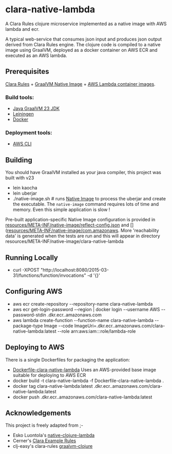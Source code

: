 # clara-native-lambda
A Clara Rules clojure microservice implemented as a native image with AWS lambda and ecr.

A typical web-service that consumes json input and produces json output derived from Clara Rules engine.
The clojure code is compiled to a native image using GraalVM, deployed as a docker container on AWS ECR and executed as an AWS lambda.

## Prerequisites
[Clara Rules](http://www.clara-rules.org/) +
[GraalVM Native Image](https://www.graalvm.org/reference-manual/native-image/) +
[AWS Lambda container images](https://aws.amazon.com/blogs/aws/new-for-aws-lambda-container-image-support/).

### Build tools:

- [Java GraalVM 23 JDK](https://github.com/graalvm/graalvm-ce-builds/releases)
- [Leiningen](https://leiningen.org/)
- [Docker](https://www.docker.com/)

### Deployment tools:

- [AWS CLI](https://aws.amazon.com/cli/)

## Building
You should have GraalVM installed as your java compiler, this project was built with v23

- lein kaocha
- lein uberjar
- ./native-image.sh # runs [Native Image](https://www.graalvm.org/reference-manual/native-image/)  to process the uberjar and create the executable. The `native-image` command requires lots of time and memory. Even this
  simple application is slow !

Pre-built application-specific Native Image configuration is provided in [resources/META-INF/native-image/reflect-config.json](resources/META-INF/native-image/reflect-config.json) and []([resources/META-INF/native-image/com.amazonaws](resources/META-INF/native-image/com.amazonaws).
More 'reachability data' is generated when the tests are run and this will appear in directory resources/META-INF/native-image/clara-native-lambda

## Running Locally

- curl -XPOST "http://localhost:8080/2015-03-31/functions/function/invocations" -d '{}'

## Configuring AWS
- aws ecr create-repository --repository-name clara-native-lambda
- aws ecr get-login-password --region <your region> | docker login --username AWS --password-stdin <your account>.dkr.ecr.<ypur region>.amazonaws.com
- aws lambda create-function --function-name clara-native-lambda  --package-type Image --code ImageUri=<your account>.dkr.ecr.<your region>.amazonaws.com/clara-native-lambda:latest  --role arn:aws:iam::<your account>:role/lambda-role

## Deploying to AWS

There is a single Dockerfiles for packaging the application:

- [Dockerfile-clara-native-lambda](Dockerfile-clara-native-lambda) Uses an AWS-provided base image suitable for deploying to AWS ECR
- docker build -t clara-native-lambda -f Dockerfile-clara-native-lambda .
- docker tag clara-native-lambda:latest <your account>.dkr.ecr.<your region>.amazonaws.com/clara-native-lambda:latest
- docker push <your account>.dkr.ecr.<your region>.amazonaws.com/clara-native-lambda:latest

## Acknowledgements

This project is freely adapted from ;-
- Esko Luontola's [native-clojure-lambda](https://github.com/luontola/native-clojure-lambda)
- Cerner's  [Clara Example Rules](ttps://github.com/cerner/clara-examples)
- clj-easy's clara-rules [graalvm-clojure](https://github.com/clj-easy/graalvm-clojure.git)
